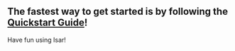 ## The fastest way to get started is by following the [Quickstart Guide](https://isar.dev/tutorials/quickstart.html)!

Have fun using Isar!